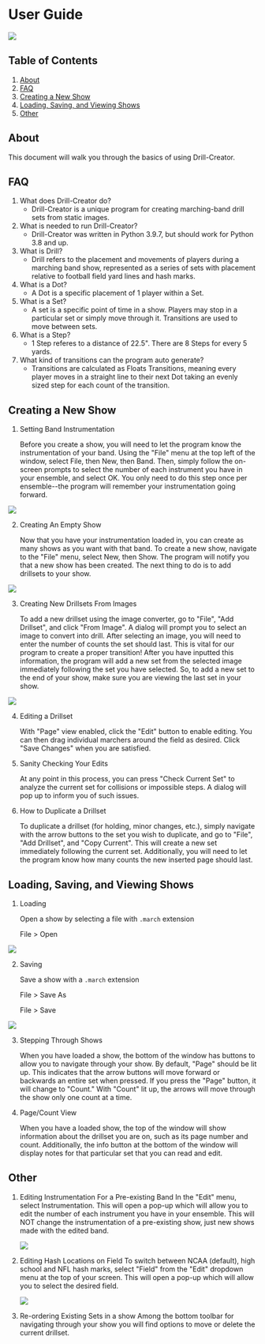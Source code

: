 # User Guide

![](assets/main_window.png)

## Table of Contents
1. [About](#about)
2. [FAQ](#faq)
3. [Creating a New Show](#creating-a-new-show)
4. [Loading, Saving, and Viewing Shows](#loading-saving-and-viewing-shows)
5. [Other](#other)

## About
This document will walk you through the basics of using Drill-Creator.

## FAQ
1. What does Drill-Creator do?
    - Drill-Creator is a unique program for creating marching-band drill sets from static images.
2. What is needed to run Drill-Creator?
    - Drill-Creator was written in Python 3.9.7, but should work for Python 3.8 and up.
3. What is Drill?
    - Drill refers to the placement and movements of players during a marching band show, represented as a series of sets with placement relative to football field yard lines and hash marks.
4. What is a Dot?
    - A Dot is a specific placement of 1 player within a Set.    
5. What is a Set?
    - A set is a specific point of time in a show. Players may stop in a particular set or simply move through it. Transitions are used to move between sets.
6. What is a Step?
    - 1 Step referes to a distance of 22.5". There are 8 Steps for every 5 yards.
7. What kind of transitions can the program auto generate?
    - Transitions are calculated as Floats Transitions, meaning every player moves in a straight line to their next Dot taking an evenly sized step for each count of the transition.

## Creating a New Show
1. Setting Band Instrumentation
    
    Before you create a show, you will need to let the program know the instrumentation of your band. Using the "File" menu at the top left of the window, select File, then New, then Band. Then, simply follow the on-screen prompts to select the number of each instrument you have in your ensemble, and select OK. You only need to do this step once
    per ensemble--the program will remember your instrumentation going forward.

![](assets/edit_instrumentation.png)

2. Creating An Empty Show
   
    Now that you have your instrumentation loaded in, you can create as many shows as you want with that band. To create a new show, navigate to the "File" menu, select New, then Show. The program will notify you that a new show has been created. The next thing to do is to add drillsets to your show.

![](assets/new_show.png)

3. Creating New Drillsets From Images

    To add a new drillset using the image converter, go to "File", "Add Drillset", and click "From Image". A dialog will prompt you to select an image to convert into drill. After selecting an image, you will need to enter the number of counts the set should last. This is vital for our program to create a proper transition! After you have inputted this information, the program will add a new set from the selected image immediately following the set you have selected. So, to add a new set to the end of your show, make sure you are viewing the last set in your show.

![](assets/main_window_menus.png)

4. Editing a Drillset
    
    With "Page" view enabled, click the "Edit" button to enable editing. You can then drag individual marchers around the field as desired. Click "Save Changes" when you are satisfied.
5. Sanity Checking Your Edits
    
    At any point in this process, you can press "Check Current Set" to analyze the current set for collisions or impossible steps. A dialog will pop up to inform you of such issues.
    
7. How to Duplicate a Drillset
    
    To duplicate a drillset (for holding, minor changes, etc.), simply navigate with the arrow buttons to the set you wish to duplicate, and go to "File", "Add Drillset", and "Copy Current". This will create a new set immediately following the current set. Additionally, you will need to let the program know how many counts the new inserted page should last.

## Loading, Saving, and Viewing Shows

1. Loading

    Open a show by selecting a file with `.march` extension
    
    File > Open

![](assets/main_window_open.png)

2. Saving

    Save a show with a `.march` extension

    File > Save As
    
    File > Save

![](assets/save_set.png)

3. Stepping Through Shows

    When you have loaded a show, the bottom of the window has buttons to allow you to navigate through your show. By default, "Page" should be lit up. This indicates that the arrow buttons will move forward or backwards an entire set when pressed. If you press the "Page" button, it will change to "Count." With "Count" lit up, the arrows will move through the show only one count at a time.
4. Page/Count View
    
    When you have a loaded show, the top of the window will show information about the drillset you are on, such as its page number and count. Additionally, the info button at the bottom of the window will display notes for that particular set that you can read and edit.

## Other

1. Editing Instrumentation For a Pre-existing Band
    In the "Edit" menu, select Instrumentation. This will open a pop-up which will allow you to edit the number of each instrument you have in your ensemble. This will NOT change the instrumentation of a pre-existing show, just new shows made with the edited band.
    
    ![](assets/edit_instrumentation.png)

2. Editing Hash Locations on Field
    To switch between NCAA (default), high school and NFL hash marks, select "Field" from the "Edit" dropdown menu at the top of your screen. This will open a pop-up which will allow you to select the desired field.

    ![](assets/edit_field.png)

3. Re-ordering Existing Sets in a show
    Among the bottom toolbar for navigating through your show you will find options to move or delete the current drillset.
